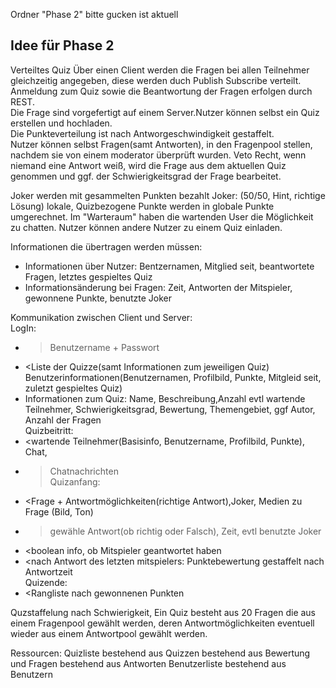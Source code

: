 Ordner "Phase 2" bitte gucken ist aktuell


Idee für Phase 2
--

Verteiltes Quiz Über einen Client werden die Fragen bei allen Teilnehmer gleichzeitig angegeben, diese werden duch Publish Subscribe verteilt. Anmeldung zum Quiz sowie die Beantwortung der Fragen erfolgen durch REST.<br />
Die Frage sind vorgefertigt auf einem Server.Nutzer können selbst ein Quiz erstellen und hochladen.<br />
Die Punkteverteilung ist nach Antworgeschwindigkeit gestaffelt.<br />
Nutzer können selbst Fragen(samt Antworten), in den Fragenpool stellen, nachdem sie von einem moderator überprüft wurden. Veto Recht, wenn niemand eine Antwort weiß, wird die Frage aus dem aktuellen Quiz genommen und ggf. der Schwierigkeitsgrad der Frage bearbeitet.<br />

Joker werden mit gesammelten Punkten bezahlt Joker: (50/50, Hint, richtige Lösung) lokale, Quizbezogene Punkte werden in globale Punkte umgerechnet.
Im "Warteraum" haben die wartenden User die Möglichkeit zu chatten. Nutzer können andere Nutzer zu einem Quiz einladen.

Informationen die übertragen werden müssen: 
- Informationen über Nutzer: Bentzernamen, Mitglied seit, beantwortete Fragen, letztes gespieltes Quiz
- Informationsänderung bei Fragen: Zeit, Antworten der Mitspieler, gewonnene Punkte, benutzte Joker

Kommunikation zwischen Client und Server:
<br />LogIn: 
- >Benutzername + Passwort
- <Liste der Quizze(samt Informationen zum jeweiligen Quiz) Benutzerinformationen(Benutzernamen, Profilbild, Punkte, Mitgleid seit, zuletzt gespieltes Quiz)
- Informationen zum Quiz: Name, Beschreibung,Anzahl evtl wartende Teilnehmer, Schwierigkeitsgrad, Bewertung, Themengebiet, ggf Autor, Anzahl der Fragen
<br />Quizbeitritt:
- <wartende Teilnehmer(Basisinfo, Benutzername, Profilbild, Punkte), Chat,
- >Chatnachrichten
<br />Quizanfang:
- <Frage + Antwortmöglichkeiten(richtige Antwort),Joker, Medien zu Frage (Bild, Ton)
- >gewähle Antwort(ob richtig oder Falsch), Zeit, evtl benutzte Joker
- <boolean info, ob Mitspieler geantwortet haben
- <nach Antwort des letzten mitspielers: Punktebewertung gestaffelt nach Antwortzeit
<br />Quizende:
- <Rangliste nach gewonnenen Punkten

Quzstaffelung nach Schwierigkeit, Ein Quiz besteht aus 20 Fragen die aus einem Fragenpool gewählt werden,
deren Antwortmöglichkeiten eventuell wieder aus einem Antwortpool gewählt werden.

Ressourcen: 
Quizliste bestehend aus Quizzen bestehend aus Bewertung und Fragen bestehend aus Antworten
Benutzerliste bestehend aus Benutzern

